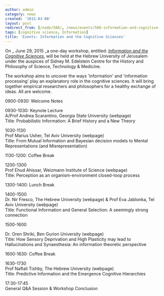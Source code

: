 ```yaml
---
author: admin
category: news
created: '2015-03-08'
layout: post
redirect_from: [/node/506/, /news/events/506-information-and-cognitive-sciences/]
tags: [cognitive science, Information]
title: 'Events: Information and the Cognitive Sciences'
---
```

On _  June 29, 2015 _a one-day workshop, entitled: [ _Information and the
Cognitive Sciences_](http://philevents.org/event/show/17278), will be held at
the Hebrew University of Jerusalem under the auspices of Sidney M. Edelstein
Centre for the History and Philosophy of Science, Technology & Medicine.

  
The workshop aims to uncover the ways 'information' and 'information
processing' play an explanatory role in the cognitive sciences. It will bring
together empirical researchers and philosophers for a healthy exchange of
ideas. All are welcome.

  
0900-0930: Welcome Notes

0930-1030: Keynote Lecture  
A/Prof Andrea Scarantino, Georgia State University (webpage)  
Title: Probabilistic Information: A Brief History and a New Theory

1030-1130  
Prof Marius Usher, Tel Aviv University (webpage)  
Title: From Mutual Information and Bayesian decision models to Mental
Representations (and Misrepresentation)

1130-1200: Coffee Break  
  
1200-1300  
Prof Ehud Ahissar, Weizmann Institute of Science (webpage)  
Title: Perception as an organism-environment closed-loop process

1300-1400: Lunch Break  
  
1400-1500  
Dr. Nir Fresco, The Hebrew University (webpage)  & Prof Eva Jablonka, Tel Aviv
University (webpage)  
Title: Functional Information and General Selection: A seemingly strong
connection

1500-1600

Dr. Oren Shriki, Ben Gurion University (webpage)  
Title: How Sensory Deprivation and High Plasticity may lead to Hallucinations
and Synaesthesia: An information theoretic perspective

1600-1630: Coffee Break

1630-1730  
Prof Naftali Tishby, The Hebrew University (webpage)  
Title: Predictive Information and the Emergence Cognitive Hierarchies  
  
17:30-17:45  
General Q&A Session & Workshop Conclusion

